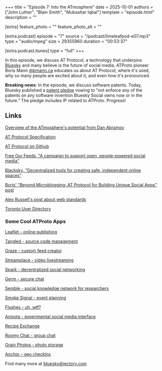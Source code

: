 +++
title = "Episode 7: Into the ATmosphere"
date = 2025-10-01
authors = ["John Luther", "Blain Smith", "Mubashar Iqbal"]
template = "episode.html"
description = ""

[extra]
feature_photo = ""
feature_photo_alt = ""

[extra.podcast]
episode = "7"
source = "/podcast/limeleafpod-e07.mp3"
type = "audio/mpeg"
size = 29355960
duration = "00:53:37"

[extra.podcast.itunes]
type = "full"
+++

In this episode, we discuss AT Protocol, a technology that underpins [Bluesky](https://bsky.app) and many believe is the future of social media. ATProto pioneer Boris Mann [@bmann.ca](https://bsky.app/profile/bmann.ca) educates us about AT Protocol, where it's used, why so many people are excited about it, and even how it's pronounced.

**Breaking news**: In the episode, we discuss software patents. Today, Bluesky published a [patent pledge](https://bsky.social/about/blog/10-01-2025-patent-pledge) vowing to "not enforce any of the patents on any software invention Bluesky Social owns now or in the future." The pledge includes IP related to ATProto. Progress!

<!-- more -->

## Links

[Overview of the ATmosphere's potential from Dan Abramov](https://overreacted.io/open-social)

[AT Protocol Specification](https://atproto.com/guides/overview)

[AT Protocol on Github](https://github.com/bluesky-social/atproto)

[Free Our Feeds, "A campaign to support open, people-powered social media"](https://freeourfeeds.com)

[Blacksky, "Decentralized tools for creating safe, independent online spaces"](https://blackskyweb.xyz)

[Boris' "Beyond Microblogging: AT Protocol for Building Unique Social Apps" post](https://bmannconsulting.com/notes/beyond-microblogging-atproto/)

[Alex Russell's post about web standards](https://infrequently.org/2025/09/standards-and-the-fall-of-iamus/)

[Toronto User Directory](https://discover.toronto.inc)

### Some Cool ATProto Apps

[Leaflet - online publishing](https://leaflet.pub)

[Tangled - source code management](https://tangled.sh)

[Graze - custom feed creator](https://graze.social)

[Streamplace - video livestreaming](https://stream.place)

[Spark - decentralized social networking](https://sprk.so)

[Germ - secure chat](https://germnetwork.com)

[Semble - social knowledge network for researchers](https://semble.so)

[Smoke Signal - event planning](https://smokesignal.events)

[Flushes - uh, wtf?](https://flushes.app)

[Anisota - experimental social media interface](https://anisota.net)

[Recipe Exchange](https://recipe.exchange)

[Roomy Chat - group chat](https://roomy.space)

[Grain Photos - photo storage](https://grain.social)

[Anchor - geo checkins](https://dropanchor.app)

Find many more at [blueskydirectory.com](https://blueskydirectory.com)

